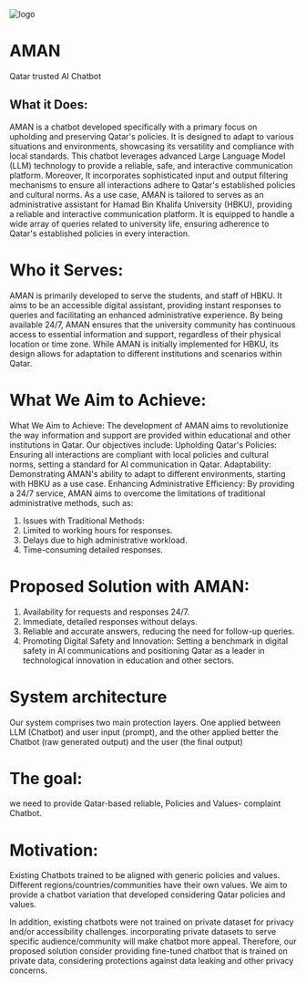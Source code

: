 ![logo](https://github.com/Uzshah/AMAN/tree/main/assets/logo.png)
# AMAN
Qatar trusted AI Chatbot

## What it Does: 
AMAN is a chatbot developed specifically with a primary focus on upholding and preserving Qatar's policies. It is designed to adapt to various situations and environments, showcasing its versatility and compliance with local standards. This chatbot leverages advanced Large Language Model (LLM) technology to provide a reliable, safe, and interactive communication platform. Moreover, It incorporates sophisticated input and output filtering mechanisms to ensure all interactions adhere to Qatar's established policies and cultural norms.
As a use case,  AMAN is tailored to serves as an administrative assistant  for Hamad Bin Khalifa University (HBKU), providing a reliable and interactive communication platform. It is equipped to handle a wide array of queries related to university life, ensuring adherence to Qatar's established policies in every interaction.

# Who it Serves: 
AMAN is primarily developed to serve the students, and staff of HBKU. It aims to be an accessible digital assistant, providing instant responses to queries and facilitating an enhanced administrative experience. By being available 24/7, AMAN ensures that the university community has continuous access to essential information and support, regardless of their physical location or time zone. While AMAN is initially implemented for HBKU, its design allows for adaptation to different institutions and scenarios within Qatar.

# What We Aim to Achieve: 
What We Aim to Achieve: The development of AMAN aims to revolutionize the way information and support are provided within educational and other institutions in Qatar. Our objectives include:
Upholding Qatar's Policies: Ensuring all interactions are compliant with local policies and cultural norms, setting a standard for AI communication in Qatar.
Adaptability: Demonstrating AMAN's ability to adapt to different environments, starting with HBKU as a use case.
Enhancing Administrative Efficiency: By providing a 24/7 service, AMAN aims to overcome the limitations of traditional administrative methods, such as:
1) Issues with Traditional Methods:
2) Limited to working hours for responses.
3) Delays due to high administrative workload.
4) Time-consuming detailed responses.
# Proposed Solution with AMAN:
1) Availability for requests and responses 24/7.
2) Immediate, detailed responses without delays.
3) Reliable and accurate answers, reducing the need for follow-up queries.
4) Promoting Digital Safety and Innovation: Setting a benchmark in digital safety in AI communications and positioning Qatar as a leader in technological innovation in education and other sectors.

# System architecture
Our system comprises two main protection layers. One applied between LLM (Chatbot) and user input (prompt), and the other applied better the Chatbot (raw generated output)  and  the user (the final output)

# The goal: 
we need to provide Qatar-based reliable, Policies and Values- complaint Chatbot.

# Motivation: 
Existing Chatbots trained to be aligned with generic policies and values. Different regions/countries/communities have their own values. We aim to provide a chatbot variation that developed considering Qatar policies and values. 

In addition, existing chatbots were not trained on private dataset for privacy and/or accessibility challenges. incorporating private datasets to serve specific audience/community will make chatbot more appeal.
Therefore, our proposed solution consider providing fine-tuned chatbot that is trained on private data, considering protections against data leaking and other privacy concerns.
